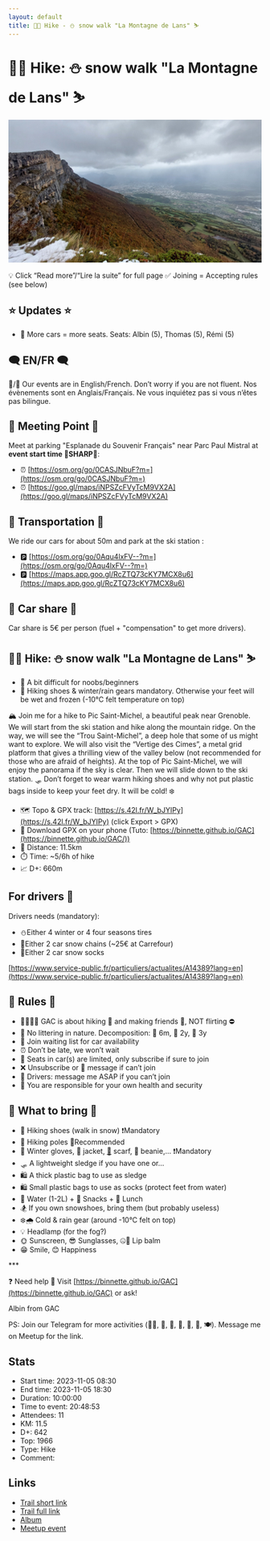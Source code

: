 ```yaml
---
layout: default
title: 🥾🔵 Hike - ⛄ snow walk "La Montagne de Lans" ⛷️
---
```


# 🥾🔵 Hike: ⛄ snow walk "La Montagne de Lans" ⛷️

![2023-11-05](../img/orig/2023-11-05.jpg)

💡 Click “Read more”/“Lire la suite” for full page ✅ Joining = Accepting rules (see below)

##  ⭐ Updates ⭐ 

* 📅 More cars = more seats. Seats: Albin (5), Thomas (5), Rémi (5)

##  🗨️ EN/FR 🗨️ 
🦅/🐓 Our events are in English/French. Don’t worry if you are not fluent. Nos évènements sont en Anglais/Français. Ne vous inquiétez pas si vous n’êtes pas bilingue.

## 📍 Meeting Point 📍
Meet at parking "Esplanade du Souvenir Français" near Parc Paul Mistral at **event start time 🔺SHARP🔺**:

* ⏰ [https://osm.org/go/0CASJNbuF?m=](https://osm.org/go/0CASJNbuF?m=)
* ⏰ [https://goo.gl/maps/iNPSZcFVyTcM9VX2A](https://goo.gl/maps/iNPSZcFVyTcM9VX2A)

##  🚗 Transportation 🚗 
We ride our cars for about 50m and park at the ski station :

* 🅿️ [https://osm.org/go/0Aqu4lxFV--?m=](https://osm.org/go/0Aqu4lxFV--?m=)
* 🅿️ [https://maps.app.goo.gl/RcZTQ73cKY7MCX8u6](https://maps.app.goo.gl/RcZTQ73cKY7MCX8u6)

##  🚗 Car share 🚗 
Car share is 5€ per person (fuel + "compensation" to get more drivers).

##  🥾🔵 Hike: ⛄ snow walk "La Montagne de Lans" ⛷️ 

* 🔵 A bit difficult for noobs/beginners
* 🔺 Hiking shoes & winter/rain gears mandatory. Otherwise your feet will be wet and frozen (-10°C felt temperature on top)

🏔️ Join me for a hike to Pic Saint-Michel, a beautiful peak near Grenoble. We will start from the ski station and hike along the mountain ridge. On the way, we will see the “Trou Saint-Michel”, a deep hole that some of us might want to explore. We will also visit the “Vertige des Cimes”, a metal grid platform that gives a thrilling view of the valley below (not recommended for those who are afraid of heights). At the top of Pic Saint-Michel, we will enjoy the panorama if the sky is clear. Then we will slide down to the ski station. 🛷
Don’t forget to wear warm hiking shoes and why not put plastic bags inside to keep your feet dry. It will be cold! ❄️

* 🗺️ Topo & GPX track: [https://s.42l.fr/W_bJYIPy](https://s.42l.fr/W_bJYIPy) (click Export > GPX)
* 📲 Download GPX on your phone (Tuto: [https://binnette.github.io/GAC](https://binnette.github.io/GAC/))
* 📏 Distance: 11.5km
* ⏱️ Time: \~5/6h of hike
* 📈 D+: 660m

##  For drivers 🚗 
Drivers needs (mandatory):

* ⛄Either 4 winter or 4 four seasons tires
* 🔗Either 2 car snow chains (\~25€ at Carrefour)
* 🧦Either 2 car snow socks

[https://www.service-public.fr/particuliers/actualites/A14389?lang=en](https://www.service-public.fr/particuliers/actualites/A14389?lang=en)

##  📜 Rules 📜 

* 🚶‍♀️🚶‍♂️ GAC is about hiking 🥾 and making friends 🤗, NOT flirting ⛔
* 🚮 No littering in nature. Decomposition: 🍊 6m, 🍌 2y, 🥚 3y
* 🚗 Join waiting list for car availability
* ⏰ Don’t be late, we won’t wait
* 💺 Seats in car(s) are limited, only subscribe if sure to join
* ❌ Unsubscribe or 💬 message if can’t join
* 🚗 Drivers: message me ASAP if you can’t join
* 💟 You are responsible for your own health and security

##  🎒 What to bring 🎒 

* 🥾 Hiking shoes (walk in snow) ❗Mandatory
* 🥢 Hiking poles 💯Recommended
* 🧤 Winter gloves, 🧥 jacket, [🧣](https://wprock.fr/t/emoji/cold-face/) scarf, 🧢 beanie,... ❗Mandatory
* 🛷 A lightweight sledge if you have one or...
* 🛍 A thick plastic bag to use as sledge
* 🛍 Small plastic bags to use as socks (protect feet from water)
* 🧃 Water (1-2L) + 🍫 Snacks + 🥗 Lunch
* 🏂 If you own snowshoes, bring them (but probably useless)
* ❄️🌧️ Cold & rain gear (around -10°C felt on top)
* 💡 Headlamp (for the fog?)
* 🌞 Sunscreen, 😎 Sunglasses, 🤐🧊 Lip balm
* 😁 Smile, 😊 Happiness

\*\*\*

❓ Need help 🤔 Visit [https://binnette.github.io/GAC](https://binnette.github.io/GAC) or ask!

Albin from GAC

PS: Join our Telegram for more activities (🧗‍♀️, 🏓, 🎳, 🎲, 🎥, 🎵, 🍽️). Message me on Meetup for the link.

## Stats

- Start time: 2023-11-05 08:30
- End time: 2023-11-05 18:30
- Duration: 10:00:00
- Time to event: 20:48:53
- Attendees: 11
- KM: 11.5
- D+: 642
- Top: 1966
- Type: Hike
- Comment: 

## Links

- [Trail short link](https://s.42l.fr/W_bJYIPy)
- [Trail full link]()
- [Album](https://binnette.github.io/GacImg2023/2023-11-05-🥾🔵-Hike-⛄-snow-walk-La-Montagne-de-Lans-⛷️.html)
- [Meetup event](https://www.meetup.com/grenoble-adventure-club-english-french/events/297155316/)
